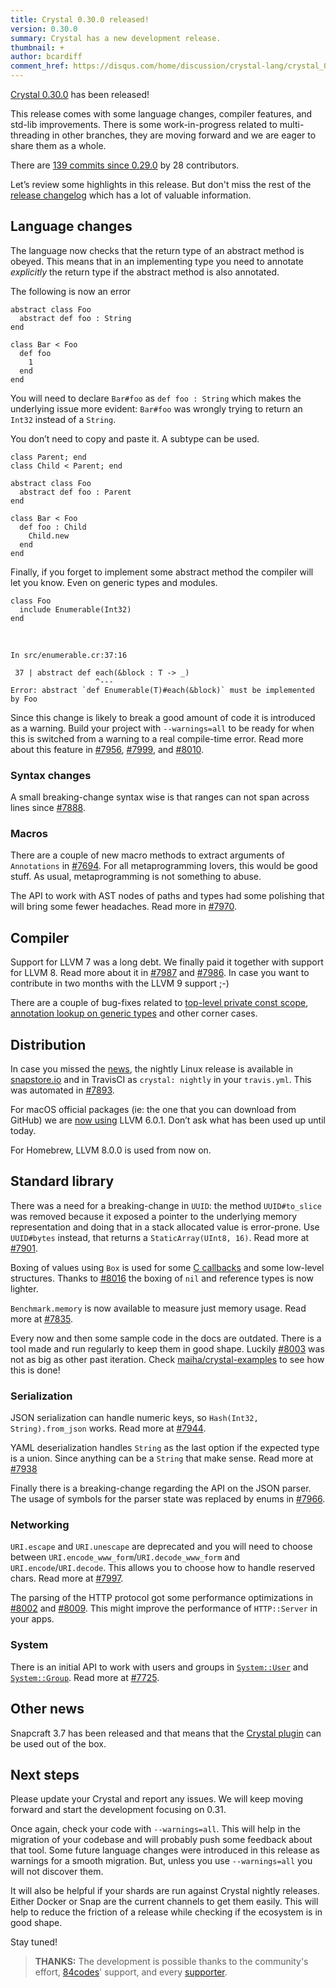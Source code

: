 ```yaml
---
title: Crystal 0.30.0 released!
version: 0.30.0
summary: Crystal has a new development release.
thumbnail: +
author: bcardiff
comment_href: https://disqus.com/home/discussion/crystal-lang/crystal_0300_released/
---
```


[Crystal 0.30.0](https://github.com/crystal-lang/crystal/releases/tag/0.30.0) has been released!

This release comes with some language changes, compiler features, and std-lib improvements.  There is some work-in-progress related to multi-threading in other branches, they are moving forward and we are eager to share them as a whole.

There are [139 commits since 0.29.0](https://github.com/crystal-lang/crystal/compare/0.29.0...0.30.0) by 28 contributors.

Let’s review some highlights in this release. But don't miss the rest of the [release changelog](https://github.com/crystal-lang/crystal/releases/tag/0.30.0) which has a lot of valuable information.

## Language changes

The language now checks that the return type of an abstract method is obeyed. This means that in an implementing type you need to annotate _explicitly_ the return type if the abstract method is also annotated.

The following is now an error

```crystal
abstract class Foo
  abstract def foo : String
end

class Bar < Foo
  def foo
    1
  end
end
```

You will need to declare `Bar#foo` as `def foo : String` which makes the underlying issue more evident: `Bar#foo` was wrongly trying to return an `Int32` instead of a `String`.

You don’t need to copy and paste it. A subtype can be used.

```crystal
class Parent; end
class Child < Parent; end

abstract class Foo
  abstract def foo : Parent
end

class Bar < Foo
  def foo : Child
    Child.new
  end
end
```

Finally, if you forget to implement some abstract method the compiler will let you know. Even on generic types and modules.

```crystal
class Foo
  include Enumerable(Int32)
end
```

<br/>

```shell
In src/enumerable.cr:37:16

 37 | abstract def each(&block : T -> _)
                   ^---
Error: abstract `def Enumerable(T)#each(&block)` must be implemented by Foo
```

Since this change is likely to break a good amount of code it is introduced as a warning. Build your project with `--warnings=all` to be ready for when this is switched from a warning to a real compile-time error. Read more about this feature in [#7956](https://github.com/crystal-lang/crystal/pull/7956), [#7999](https://github.com/crystal-lang/crystal/pull/7999), and [#8010](https://github.com/crystal-lang/crystal/pull/8010).

### Syntax changes

A small breaking-change syntax wise is that ranges can not span across lines since [#7888](https://github.com/crystal-lang/crystal/pull/7888).

### Macros

There are a couple of new macro methods to extract arguments of `Annotations` in [#7694](https://github.com/crystal-lang/crystal/pull/7694). For all metaprogramming lovers, this would be good stuff. As usual, metaprogramming is not something to abuse.

The API to work with AST nodes of paths and types had some polishing that will bring some fewer headaches. Read more in [#7970](https://github.com/crystal-lang/crystal/pull/7970).

## Compiler

Support for LLVM 7 was a long debt. We finally paid it together with support for LLVM 8. Read more about it in [#7987](https://github.com/crystal-lang/crystal/pull/7987) and [#7986](https://github.com/crystal-lang/crystal/pull/7986). In case you want to contribute in two months with the LLVM 9 support ;-)

There are a couple of bug-fixes related to [top-level private const scope](https://github.com/crystal-lang/crystal/pull/7907), [annotation lookup on generic types](https://github.com/crystal-lang/crystal/pull/7891) and other corner cases.

## Distribution

In case you missed the [news](https://crystal-lang.org/2019/06/19/snapcraft-summit-montreal.html), the nightly Linux release is available in [snapstore.io](https://snapcraft.io/crystal) and in TravisCI as `crystal: nightly` in your `travis.yml`. This was automated in [#7893](https://github.com/crystal-lang/crystal/pull/7893).

For macOS official packages (ie: the one that you can download from GitHub) we are [now using](https://github.com/crystal-lang/crystal/pull/7994) LLVM 6.0.1. Don’t ask what has been used up until today.

For Homebrew, LLVM 8.0.0 is used from now on.

## Standard library

There was a need for a breaking-change in `UUID`: the method `UUID#to_slice` was removed because it exposed a pointer to the underlying memory representation and doing that in a stack allocated value is error-prone. Use `UUID#bytes` instead, that returns a `StaticArray(UInt8, 16)`. Read more at [#7901](https://github.com/crystal-lang/crystal/pull/7901).

Boxing of values using `Box` is used for some [C callbacks](https://crystal-lang.org/reference/syntax_and_semantics/c_bindings/callbacks.html) and some low-level structures. Thanks to [#8016](https://github.com/crystal-lang/crystal/pull/8016) the boxing of `nil` and reference types is now lighter.

`Benchmark.memory` is now available to measure just memory usage. Read more at [#7835](https://github.com/crystal-lang/crystal/pull/7835).

Every now and then some sample code in the docs are outdated. There is a tool made and run regularly to keep them in good shape. Luckily [#8003](https://github.com/crystal-lang/crystal/pull/8003) was not as big as other past iteration. Check [maiha/crystal-examples](https://github.com/maiha/crystal-examples) to see how this is done!

### Serialization

JSON serialization can handle numeric keys, so `Hash(Int32, String).from_json` works. Read more at [#7944](https://github.com/crystal-lang/crystal/pull/7944).

YAML deserialization handles `String` as the last option if the expected type is a union. Since anything can be a `String` that make sense. Read more at [#7938](https://github.com/crystal-lang/crystal/pull/7938)

Finally there is a breaking-change regarding the API on the JSON parser. The usage of symbols for the parser state was replaced by enums in [#7966](https://github.com/crystal-lang/crystal/pull/7966).

### Networking

`URI.escape` and `URI.unescape` are deprecated and you will need to choose between `URI.encode_www_form`/`URI.decode_www_form` and `URI.encode`/`URI.decode`. This allows you to choose how to handle reserved chars. Read more at [#7997](https://github.com/crystal-lang/crystal/pull/7997).

The parsing of the HTTP protocol got some performance optimizations in [#8002](https://github.com/crystal-lang/crystal/pull/8002) and [#8009](https://github.com/crystal-lang/crystal/pull/8009). This might improve the performance of `HTTP::Server` in your apps.

### System

There is an initial API to work with users and groups in [`System::User`](https://crystal-lang.org/api/0.30.0/System/User.html) and [`System::Group`](https://crystal-lang.org/api/0.30.0/System/Group.html). Read more at [#7725](https://github.com/crystal-lang/crystal/pull/7725).

## Other news

Snapcraft 3.7 has been released and that means that the [Crystal plugin](/2019/06/19/snapcraft-summit-montreal/#packaging-your-crystal-app-as-a-snap) can be used out of the box.

## Next steps

Please update your Crystal and report any issues. We will keep moving forward and start the development focusing on 0.31.

Once again, check your code with `--warnings=all`. This will help in the migration of your codebase and will probably push some feedback about that tool. Some future language changes were introduced in this release as warnings for a smooth migration. But, unless you use `--warnings=all` you will not discover them.

It will also be helpful if your shards are run against Crystal nightly releases. Either Docker or Snap are the current channels to get them easily. This will help to reduce the friction of a release while checking if the ecosystem is in good shape.

Stay tuned!

> **THANKS:**
> The development is possible thanks to the community's effort, [84codes](https://www.84codes.com/)' support, and every [supporter](https://crystal-lang.org/sponsors).
